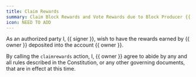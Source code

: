 ```yaml
---
title: Claim Rewards
summary: Claim Block Rewards and Vote Rewards due to Block Producer {{ owner }}. 
icon: NEED TO ADD
---
```


As an authorized party I, {{ signer }}, wish to have the rewards earned by {{ owner }} deposited into the account {{ owner }}.

By calling the `claimrewards` action, I, {{ owner }} agree to abide by any and all rules described in the Constitution, or any other governing documents, that are in effect at this time.

